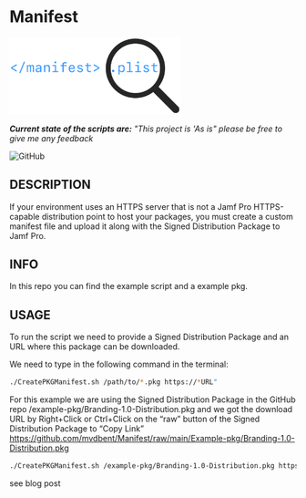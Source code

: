 # Manifest
<img src="https://raw.githubusercontent.com/mvdbent/Manifest/main/icon.png" width="300">

_**Current state of the scripts are:** "This project is 'As is" please be free to give me any feedback_

![GitHub](https://img.shields.io/github/license/mvdbent/Manifest)

## DESCRIPTION
If your environment uses an HTTPS server that is not a Jamf Pro HTTPS-capable distribution point to host your packages, you must create a custom manifest file and upload it along with the Signed Distribution Package to Jamf Pro.

## INFO
In this repo you can find the example script and a example pkg.

## USAGE
To run the script we need to provide a Signed Distribution Package and an URL where this package can be downloaded.

We need to type in the following command in the terminal:
```bash
./CreatePKGManifest.sh /path/to/*.pkg https://*URL"
```

For this example we are using the Signed Distribution Package in the GitHub repo /example-pkg/Branding-1.0-Distribution.pkg and we got the download URL by Right+Click or Ctrl+Click on the “raw” button of the Signed Distribution Package to  “Copy Link” https://github.com/mvdbent/Manifest/raw/main/Example-pkg/Branding-1.0-Distribution.pkg

```bash
./CreatePKGManifest.sh /example-pkg/Branding-1.0-Distribution.pkg https://github.com/mvdbent/Manifest/raw/main/Example-pkg/Branding-1.0-Distribution.pkg
```

see blog post 
